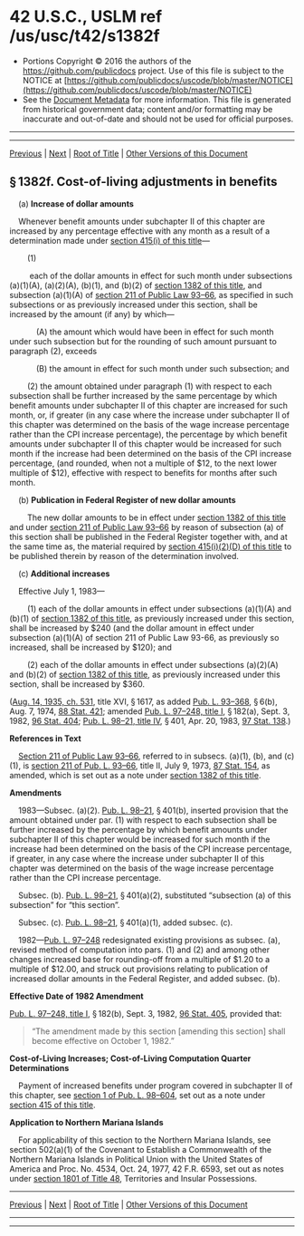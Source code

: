 ---
---

# 42 U.S.C., USLM ref /us/usc/t42/s1382f

* Portions Copyright © 2016 the authors of the https://github.com/publicdocs project.
  Use of this file is subject to the NOTICE at [https://github.com/publicdocs/uscode/blob/master/NOTICE](https://github.com/publicdocs/uscode/blob/master/NOTICE)
* See the [Document Metadata](././../../../../../..//README.md) for more information.
  This file is generated from historical government data; content and/or formatting may be inaccurate and out-of-date and should not be used for official purposes.

----------
----------

[Previous](./../../../../../..//us/usc/t42/ch7/schXVI/ptA/m__us_usc_t42_s1382e.md) | [Next](./../../../../../..//us/usc/t42/ch7/schXVI/ptA/m__us_usc_t42_s1382g.md) | [Root of Title](./../../../../../../) | [Other Versions of this Document](https://publicdocs.github.io/go/links?ns=uslm&ref=%2Fus%2Fusc%2Ft42%2Fs1382f)

## § 1382f. Cost-of-living adjustments in benefits

    (a) __Increase of dollar amounts__ 

    Whenever benefit amounts under subchapter II of this chapter are increased by any percentage effective with any month as a result of a determination made under [section 415(i) of this title][/us/usc/t42/s415/i]—

        (1)

         each of the dollar amounts in effect for such month under subsections (a)(1)(A), (a)(2)(A), (b)(1), and (b)(2) of [section 1382 of this title][/us/usc/t42/s1382], and subsection (a)(1)(A) of [section 211 of Public Law 93–66][/us/pl/93/66/s211], as specified in such subsections or as previously increased under this section, shall be increased by the amount (if any) by which—

            (A) the amount which would have been in effect for such month under such subsection but for the rounding of such amount pursuant to paragraph (2), exceeds

            (B) the amount in effect for such month under such subsection; and

        (2) the amount obtained under paragraph (1) with respect to each subsection shall be further increased by the same percentage by which benefit amounts under subchapter II of this chapter are increased for such month, or, if greater (in any case where the increase under subchapter II of this chapter was determined on the basis of the wage increase percentage rather than the CPI increase percentage), the percentage by which benefit amounts under subchapter II of this chapter would be increased for such month if the increase had been determined on the basis of the CPI increase percentage, (and rounded, when not a multiple of $12, to the next lower multiple of $12), effective with respect to benefits for months after such month.

    (b) __Publication in Federal Register of new dollar amounts__ 

        The new dollar amounts to be in effect under [section 1382 of this title][/us/usc/t42/s1382] and under [section 211 of Public Law 93–66][/us/pl/93/66/s211] by reason of subsection (a) of this section shall be published in the Federal Register together with, and at the same time as, the material required by [section 415(i)(2)(D) of this title][/us/usc/t42/s415/i/2/D] to be published therein by reason of the determination involved.

    (c) __Additional increases__ 

    Effective July 1, 1983—

        (1) each of the dollar amounts in effect under subsections (a)(1)(A) and (b)(1) of [section 1382 of this title][/us/usc/t42/s1382], as previously increased under this section, shall be increased by $240 (and the dollar amount in effect under subsection (a)(1)(A) of section 211 of Public Law 93-66, as previously so increased, shall be increased by $120); and

        (2) each of the dollar amounts in effect under subsections (a)(2)(A) and (b)(2) of [section 1382 of this title][/us/usc/t42/s1382], as previously increased under this section, shall be increased by $360.

([Aug. 14, 1935, ch. 531][/us/act/1935-08-14/ch531], title XVI, § 1617, as added [Pub. L. 93–368][/us/pl/93/368], § 6(b), Aug. 7, 1974, [88 Stat. 421][/us/stat/88/421]; amended [Pub. L. 97–248, title I][/us/pl/97/248/tI], § 182(a), Sept. 3, 1982, [96 Stat. 404][/us/stat/96/404]; [Pub. L. 98–21, title IV][/us/pl/98/21/tIV], § 401, Apr. 20, 1983, [97 Stat. 138][/us/stat/97/138].)

 __References in Text__ 

    [Section 211 of Public Law 93–66][/us/pl/93/66/s211], referred to in subsecs. (a)(1), (b), and (c)(1), is [section 211 of Pub. L. 93–66][/us/pl/93/66/s211], title II, July 9, 1973, [87 Stat. 154][/us/stat/87/154], as amended, which is set out as a note under [section 1382 of this title][/us/usc/t42/s1382].

 __Amendments__ 

    1983—Subsec. (a)(2). [Pub. L. 98–21][/us/pl/98/21], § 401(b), inserted provision that the amount obtained under par. (1) with respect to each subsection shall be further increased by the percentage by which benefit amounts under subchapter II of this chapter would be increased for such month if the increase had been determined on the basis of the CPI increase percentage, if greater, in any case where the increase under subchapter II of this chapter was determined on the basis of the wage increase percentage rather than the CPI increase percentage.

    Subsec. (b). [Pub. L. 98–21][/us/pl/98/21], § 401(a)(2), substituted “subsection (a) of this subsection” for “this section”.

    Subsec. (c). [Pub. L. 98–21][/us/pl/98/21], § 401(a)(1), added subsec. (c).

    1982—[Pub. L. 97–248][/us/pl/97/248] redesignated existing provisions as subsec. (a), revised method of computation into pars. (1) and (2) and among other changes increased base for rounding-off from a multiple of $1.20 to a multiple of $12.00, and struck out provisions relating to publication of increased dollar amounts in the Federal Register, and added subsec. (b).

 __Effective Date of 1982 Amendment__ 

[Pub. L. 97–248, title I][/us/pl/97/248/tI], § 182(b), Sept. 3, 1982, [96 Stat. 405][/us/stat/96/405], provided that: 

> “The amendment made by this section \[amending this section\] shall become effective on October 1, 1982.”

 __Cost-of-Living Increases; Cost-of-Living Computation Quarter Determinations__ 

    Payment of increased benefits under program covered in subchapter II of this chapter, see [section 1 of Pub. L. 98–604][/us/pl/98/604/s1], set out as a note under [section 415 of this title][/us/usc/t42/s415].

 __Application to Northern Mariana Islands__ 

    For applicability of this section to the Northern Mariana Islands, see section 502(a)(1) of the Covenant to Establish a Commonwealth of the Northern Mariana Islands in Political Union with the United States of America and Proc. No. 4534, Oct. 24, 1977, 42 F.R. 6593, set out as notes under [section 1801 of Title 48][/us/usc/t48/s1801], Territories and Insular Possessions.

----------

[Previous](./../../../../../..//us/usc/t42/ch7/schXVI/ptA/m__us_usc_t42_s1382e.md) | [Next](./../../../../../..//us/usc/t42/ch7/schXVI/ptA/m__us_usc_t42_s1382g.md) | [Root of Title](./../../../../../../) | [Other Versions of this Document](https://publicdocs.github.io/go/links?ns=uslm&ref=%2Fus%2Fusc%2Ft42%2Fs1382f)

----------
----------

[/us/usc/t42/s415/i]: https://publicdocs.github.io/go/links?ns=uslm&ref=%2Fus%2Fusc%2Ft42%2Fs415%2Fi
[/us/usc/t42/s1382]: https://publicdocs.github.io/go/links?ns=uslm&ref=%2Fus%2Fusc%2Ft42%2Fs1382
[/us/pl/93/66/s211]: https://publicdocs.github.io/go/links?ns=uslm&ref=%2Fus%2Fpl%2F93%2F66%2Fs211
[/us/usc/t42/s1382]: https://publicdocs.github.io/go/links?ns=uslm&ref=%2Fus%2Fusc%2Ft42%2Fs1382
[/us/pl/93/66/s211]: https://publicdocs.github.io/go/links?ns=uslm&ref=%2Fus%2Fpl%2F93%2F66%2Fs211
[/us/usc/t42/s415/i/2/D]: https://publicdocs.github.io/go/links?ns=uslm&ref=%2Fus%2Fusc%2Ft42%2Fs415%2Fi%2F2%2FD
[/us/usc/t42/s1382]: https://publicdocs.github.io/go/links?ns=uslm&ref=%2Fus%2Fusc%2Ft42%2Fs1382
[/us/usc/t42/s1382]: https://publicdocs.github.io/go/links?ns=uslm&ref=%2Fus%2Fusc%2Ft42%2Fs1382
[/us/act/1935-08-14/ch531]: https://publicdocs.github.io/go/links?ns=uslm&ref=%2Fus%2Fact%2F1935-08-14%2Fch531
[/us/pl/93/368]: https://publicdocs.github.io/go/links?ns=uslm&ref=%2Fus%2Fpl%2F93%2F368
[/us/stat/88/421]: https://publicdocs.github.io/go/links?ns=uslm&ref=%2Fus%2Fstat%2F88%2F421
[/us/pl/97/248/tI]: https://publicdocs.github.io/go/links?ns=uslm&ref=%2Fus%2Fpl%2F97%2F248%2FtI
[/us/stat/96/404]: https://publicdocs.github.io/go/links?ns=uslm&ref=%2Fus%2Fstat%2F96%2F404
[/us/pl/98/21/tIV]: https://publicdocs.github.io/go/links?ns=uslm&ref=%2Fus%2Fpl%2F98%2F21%2FtIV
[/us/stat/97/138]: https://publicdocs.github.io/go/links?ns=uslm&ref=%2Fus%2Fstat%2F97%2F138
[/us/pl/93/66/s211]: https://publicdocs.github.io/go/links?ns=uslm&ref=%2Fus%2Fpl%2F93%2F66%2Fs211
[/us/pl/93/66/s211]: https://publicdocs.github.io/go/links?ns=uslm&ref=%2Fus%2Fpl%2F93%2F66%2Fs211
[/us/stat/87/154]: https://publicdocs.github.io/go/links?ns=uslm&ref=%2Fus%2Fstat%2F87%2F154
[/us/usc/t42/s1382]: https://publicdocs.github.io/go/links?ns=uslm&ref=%2Fus%2Fusc%2Ft42%2Fs1382
[/us/pl/98/21]: https://publicdocs.github.io/go/links?ns=uslm&ref=%2Fus%2Fpl%2F98%2F21
[/us/pl/98/21]: https://publicdocs.github.io/go/links?ns=uslm&ref=%2Fus%2Fpl%2F98%2F21
[/us/pl/98/21]: https://publicdocs.github.io/go/links?ns=uslm&ref=%2Fus%2Fpl%2F98%2F21
[/us/pl/97/248]: https://publicdocs.github.io/go/links?ns=uslm&ref=%2Fus%2Fpl%2F97%2F248
[/us/pl/97/248/tI]: https://publicdocs.github.io/go/links?ns=uslm&ref=%2Fus%2Fpl%2F97%2F248%2FtI
[/us/stat/96/405]: https://publicdocs.github.io/go/links?ns=uslm&ref=%2Fus%2Fstat%2F96%2F405
[/us/pl/98/604/s1]: https://publicdocs.github.io/go/links?ns=uslm&ref=%2Fus%2Fpl%2F98%2F604%2Fs1
[/us/usc/t42/s415]: https://publicdocs.github.io/go/links?ns=uslm&ref=%2Fus%2Fusc%2Ft42%2Fs415
[/us/usc/t48/s1801]: https://publicdocs.github.io/go/links?ns=uslm&ref=%2Fus%2Fusc%2Ft48%2Fs1801


